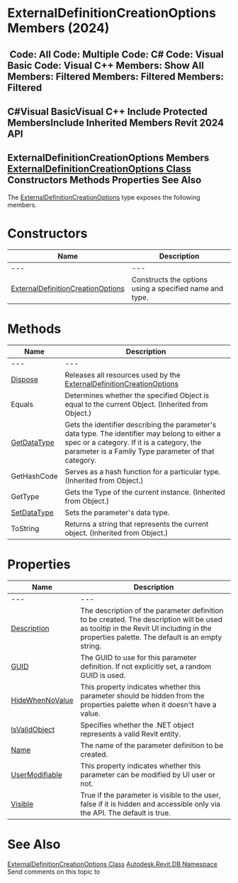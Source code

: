 # ExternalDefinitionCreationOptions Members (2024)

﻿
 Code: All Code: Multiple Code: C# Code: Visual Basic Code: Visual C++  Members: Show All Members: Filtered Members: Filtered Members: Filtered   
---  
C#Visual BasicVisual C++
Include Protected MembersInclude Inherited Members
Revit 2024 API  
---  
ExternalDefinitionCreationOptions Members  
[ExternalDefinitionCreationOptions Class](1cd9e425-23a3-04f8-c130-4d4a799abd13.md "ExternalDefinitionCreationOptions Class") Constructors Methods Properties See Also  
---  
The [ExternalDefinitionCreationOptions](1cd9e425-23a3-04f8-c130-4d4a799abd13.md "ExternalDefinitionCreationOptions Class") type exposes the following members.
# Constructors
| Name | Description |
| --- | --- |
| --- | --- | --- |
| [ExternalDefinitionCreationOptions](449e1cdb-ae48-6474-4da5-979c14b408f8.md "ExternalDefinitionCreationOptions Constructor") | Constructs the options using a specified name and type. |

# Methods
| Name | Description |
| --- | --- |
| --- | --- | --- |
| [Dispose](2430f321-c208-95fd-05d1-abe28f9d2858.md "Dispose Method") | Releases all resources used by the [ExternalDefinitionCreationOptions](1cd9e425-23a3-04f8-c130-4d4a799abd13.md "ExternalDefinitionCreationOptions Class") |
| Equals | Determines whether the specified Object is equal to the current Object. (Inherited from Object.) |
| [GetDataType](1c61fba2-6eaf-a1ba-44f9-38ca6b29105f.md "GetDataType Method") | Gets the identifier describing the parameter's data type. The identifier may belong to either a spec or a category. If it is a category, the parameter is a Family Type parameter of that category. |
| GetHashCode | Serves as a hash function for a particular type.  (Inherited from Object.) |
| GetType | Gets the Type of the current instance. (Inherited from Object.) |
| [SetDataType](2996abcb-0293-a469-6669-58fd39084594.md "SetDataType Method") | Sets the parameter's data type. |
| ToString | Returns a string that represents the current object. (Inherited from Object.) |

# Properties
| Name | Description |
| --- | --- |
| --- | --- | --- |
| [Description](6872b1db-5f9e-72bb-b66f-b9c20f7cc597.md "Description Property") | The description of the parameter definition to be created. The description will be used as tooltip in the Revit UI including in the properties palette. The default is an empty string. |
| [GUID](c86d0033-8200-15ee-070c-d0a606ed3b2a.md "GUID Property") | The GUID to use for this parameter definition. If not explicitly set, a random GUID is used. |
| [HideWhenNoValue](2a3a90d6-cf4b-ae88-b587-612dc96c0bc2.md "HideWhenNoValue Property") | This property indicates whether this parameter should be hidden from the properties palette when it doesn't have a value. |
| [IsValidObject](6ae1426b-0034-4ad7-e380-b33493c5ca19.md "IsValidObject Property") | Specifies whether the .NET object represents a valid Revit entity. |
| [Name](e53f799e-fd7b-04b3-1a01-767896d6f89f.md "Name Property") | The name of the parameter definition to be created. |
| [UserModifiable](a4063402-872a-294c-184c-f445c195b91d.md "UserModifiable Property") | This property indicates whether this parameter can be modified by UI user or not. |
| [Visible](139a89a6-9544-4f29-a510-75ddf1367827.md "Visible Property") | True if the parameter is visible to the user, false if it is hidden and accessible only via the API. The default is true. |

# See Also
[ExternalDefinitionCreationOptions Class](1cd9e425-23a3-04f8-c130-4d4a799abd13.md "ExternalDefinitionCreationOptions Class")
[Autodesk.Revit.DB Namespace](87546ba7-461b-c646-cbb1-2cb8f5bff8b2.md "Autodesk.Revit.DB Namespace")
Send comments on this topic to 